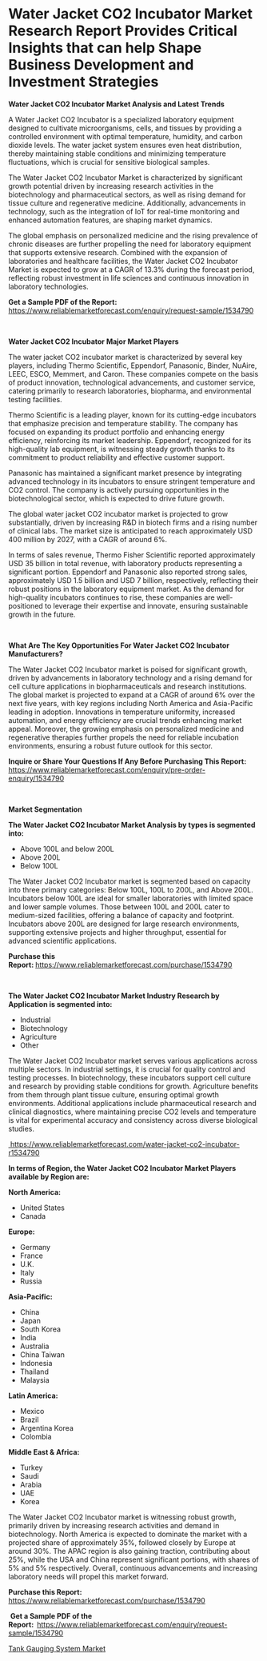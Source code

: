 <p><h1>Water Jacket CO2 Incubator Market Research Report Provides Critical Insights that can help Shape Business Development and Investment Strategies</h1></p><p><strong>Water Jacket CO2 Incubator Market Analysis and Latest Trends</strong></p>
<p><p>A Water Jacket CO2 Incubator is a specialized laboratory equipment designed to cultivate microorganisms, cells, and tissues by providing a controlled environment with optimal temperature, humidity, and carbon dioxide levels. The water jacket system ensures even heat distribution, thereby maintaining stable conditions and minimizing temperature fluctuations, which is crucial for sensitive biological samples.</p><p>The Water Jacket CO2 Incubator Market is characterized by significant growth potential driven by increasing research activities in the biotechnology and pharmaceutical sectors, as well as rising demand for tissue culture and regenerative medicine. Additionally, advancements in technology, such as the integration of IoT for real-time monitoring and enhanced automation features, are shaping market dynamics. </p><p>The global emphasis on personalized medicine and the rising prevalence of chronic diseases are further propelling the need for laboratory equipment that supports extensive research. Combined with the expansion of laboratories and healthcare facilities, the Water Jacket CO2 Incubator Market is expected to grow at a CAGR of 13.3% during the forecast period, reflecting robust investment in life sciences and continuous innovation in laboratory technologies.</p></p>
<p><strong>Get a Sample PDF of the Report:&nbsp;</strong> <a href="https://www.reliablemarketforecast.com/enquiry/request-sample/1534790?utm_campaign=2875&utm_medium=2&utm_source=Github&utm_content=ia&utm_term=08042025&utm_id=water-jacket-co2-incubator">https://www.reliablemarketforecast.com/enquiry/request-sample/1534790</a></p>
<p>&nbsp;</p>
<p><strong>Water Jacket CO2 Incubator Major Market Players</strong></p>
<p><p>The water jacket CO2 incubator market is characterized by several key players, including Thermo Scientific, Eppendorf, Panasonic, Binder, NuAire, LEEC, ESCO, Memmert, and Caron. These companies compete on the basis of product innovation, technological advancements, and customer service, catering primarily to research laboratories, biopharma, and environmental testing facilities.</p><p>Thermo Scientific is a leading player, known for its cutting-edge incubators that emphasize precision and temperature stability. The company has focused on expanding its product portfolio and enhancing energy efficiency, reinforcing its market leadership. Eppendorf, recognized for its high-quality lab equipment, is witnessing steady growth thanks to its commitment to product reliability and effective customer support.</p><p>Panasonic has maintained a significant market presence by integrating advanced technology in its incubators to ensure stringent temperature and CO2 control. The company is actively pursuing opportunities in the biotechnological sector, which is expected to drive future growth.</p><p>The global water jacket CO2 incubator market is projected to grow substantially, driven by increasing R&D in biotech firms and a rising number of clinical labs. The market size is anticipated to reach approximately USD 400 million by 2027, with a CAGR of around 6%.</p><p>In terms of sales revenue, Thermo Fisher Scientific reported approximately USD 35 billion in total revenue, with laboratory products representing a significant portion. Eppendorf and Panasonic also reported strong sales, approximately USD 1.5 billion and USD 7 billion, respectively, reflecting their robust positions in the laboratory equipment market. As the demand for high-quality incubators continues to rise, these companies are well-positioned to leverage their expertise and innovate, ensuring sustainable growth in the future.</p></p>
<p>&nbsp;</p>
<p><strong>What Are The Key Opportunities For Water Jacket CO2 Incubator Manufacturers?</strong></p>
<p><p>The Water Jacket CO2 Incubator market is poised for significant growth, driven by advancements in laboratory technology and a rising demand for cell culture applications in biopharmaceuticals and research institutions. The global market is projected to expand at a CAGR of around 6% over the next five years, with key regions including North America and Asia-Pacific leading in adoption. Innovations in temperature uniformity, increased automation, and energy efficiency are crucial trends enhancing market appeal. Moreover, the growing emphasis on personalized medicine and regenerative therapies further propels the need for reliable incubation environments, ensuring a robust future outlook for this sector.</p></p>
<p><strong>Inquire or Share Your Questions If Any Before Purchasing This Report:</strong> <a href="https://www.reliablemarketforecast.com/enquiry/pre-order-enquiry/1534790?utm_campaign=2875&utm_medium=2&utm_source=Github&utm_content=ia&utm_term=08042025&utm_id=water-jacket-co2-incubator">https://www.reliablemarketforecast.com/enquiry/pre-order-enquiry/1534790</a></p>
<p>&nbsp;</p>
<p><strong>Market Segmentation</strong></p>
<p><strong>The Water Jacket CO2 Incubator Market Analysis by types is segmented into:</strong></p>
<p><ul><li>Above 100L and below 200L</li><li>Above 200L</li><li>Below 100L</li></ul></p>
<p><p>The Water Jacket CO2 Incubator market is segmented based on capacity into three primary categories: Below 100L, 100L to 200L, and Above 200L. Incubators below 100L are ideal for smaller laboratories with limited space and lower sample volumes. Those between 100L and 200L cater to medium-sized facilities, offering a balance of capacity and footprint. Incubators above 200L are designed for large research environments, supporting extensive projects and higher throughput, essential for advanced scientific applications.</p></p>
<p><strong>Purchase this Report:&nbsp;</strong><a href="https://www.reliablemarketforecast.com/purchase/1534790?utm_campaign=2875&utm_medium=2&utm_source=Github&utm_content=ia&utm_term=08042025&utm_id=water-jacket-co2-incubator">https://www.reliablemarketforecast.com/purchase/1534790</a></p>
<p>&nbsp;</p>
<p><strong>The Water Jacket CO2 Incubator Market Industry Research by Application is segmented into:</strong></p>
<p><ul><li>Industrial</li><li>Biotechnology</li><li>Agriculture</li><li>Other</li></ul></p>
<p><p>The Water Jacket CO2 Incubator market serves various applications across multiple sectors. In industrial settings, it is crucial for quality control and testing processes. In biotechnology, these incubators support cell culture and research by providing stable conditions for growth. Agriculture benefits from them through plant tissue culture, ensuring optimal growth environments. Additional applications include pharmaceutical research and clinical diagnostics, where maintaining precise CO2 levels and temperature is vital for experimental accuracy and consistency across diverse biological studies.</p></p>
<p><a href="https://www.reliablemarketforecast.com/water-jacket-co2-incubator-r1534790?utm_campaign=2875&utm_medium=2&utm_source=Github&utm_content=ia&utm_term=08042025&utm_id=water-jacket-co2-incubator">&nbsp;https://www.reliablemarketforecast.com/water-jacket-co2-incubator-r1534790</a></p>
<p><strong>In terms of Region, the Water Jacket CO2 Incubator Market Players available by Region are:</strong></p>
<p>
    <p> <strong> North America: </strong>
        <ul>
            <li>United States</li>
            <li>Canada</li>
        </ul>
        </p> 
    <p> <strong> Europe: </strong>
        <ul>
            <li>Germany</li>
            <li>France</li>
            <li>U.K.</li>
            <li>Italy</li>
            <li>Russia</li>
        </ul>
        </p> 
    <p> <strong> Asia-Pacific: </strong>
        <ul>
            <li>China</li>
            <li>Japan</li>
            <li>South Korea</li>
            <li>India</li>
            <li>Australia</li>
            <li>China Taiwan</li>
            <li>Indonesia</li>
            <li>Thailand</li>
            <li>Malaysia</li>
        </ul>
        </p> 
    <p> <strong> Latin America: </strong>
        <ul>
            <li>Mexico</li>
            <li>Brazil</li>
            <li>Argentina Korea</li>
            <li>Colombia</li>
        </ul>
        </p> 
    <p> <strong> Middle East & Africa: </strong>
        <ul>
            <li>Turkey</li>
            <li>Saudi</li>
            <li>Arabia</li>
            <li>UAE</li>
            <li>Korea</li>
        </ul>
    </p>
    </p>
<p><p>The Water Jacket CO2 Incubator market is witnessing robust growth, primarily driven by increasing research activities and demand in biotechnology. North America is expected to dominate the market with a projected share of approximately 35%, followed closely by Europe at around 30%. The APAC region is also gaining traction, contributing about 25%, while the USA and China represent significant portions, with shares of 5% and 5% respectively. Overall, continuous advancements and increasing laboratory needs will propel this market forward.</p></p>
<p><strong>Purchase this Report: </strong><a href="https://www.reliablemarketforecast.com/purchase/1534790?utm_campaign=2875&utm_medium=2&utm_source=Github&utm_content=ia&utm_term=08042025&utm_id=water-jacket-co2-incubator">https://www.reliablemarketforecast.com/purchase/1534790</a></p>
<p>&nbsp;<strong>Get a Sample PDF of the Report:&nbsp;&nbsp;</strong><a href="https://www.reliablemarketforecast.com/enquiry/request-sample/1534790?utm_campaign=2875&utm_medium=2&utm_source=Github&utm_content=ia&utm_term=08042025&utm_id=water-jacket-co2-incubator">https://www.reliablemarketforecast.com/enquiry/request-sample/1534790</a></p>
<p><strong></strong></p>
<p><p><a href="https://github.com/sionepeppess/Market-Research-Report-List-1/blob/main/tank-gauging-system-market.md?utm_campaign=2875&utm_medium=2&utm_source=Github&utm_content=ia&utm_term=08042025&utm_id=water-jacket-co2-incubator">Tank Gauging System Market</a></p></p>